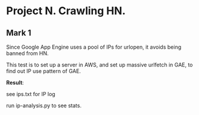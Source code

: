# Project N. Crawling HN.

## Mark 1

Since Google App Engine uses a pool of IPs for urlopen, it avoids being banned from HN.

This test is to set up a server in AWS, and set up massive urlfetch in GAE, to find out IP use pattern of GAE.

**Result**:

see ips.txt for IP log

run ip-analysis.py to see stats.
